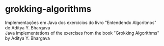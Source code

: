 # grokking-algorithms

Implementações em Java dos exercícios do livro "Entendendo Algoritmos" de Aditya Y. Bhargava
<br>Java implementations of the exercises from the book "Grokking Algorithms" by Aditya Y. Bhargava
